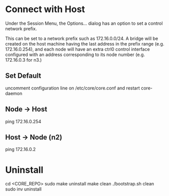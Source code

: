# Connect with Host

Under the Session Menu, the Options… dialog has an option to set a control network prefix.

This can be set to a network prefix such as 172.16.0.0/24. A bridge will be created on the host machine having the last address in the prefix range (e.g. 172.16.0.254), and each node will have an extra ctrl0 control interface configured with an address corresponding to its node number (e.g. 172.16.0.3 for n3.)

## Set Default

uncomment configuration line on /etc/core/core.conf and restart core-daemon

## Node -> Host

ping 172.16.0.254

## Host -> Node (n2)

ping 172.16.0.2

# Uninstall

cd <CORE_REPO>
sudo make uninstall
make clean
./bootstrap.sh clean
sudo inv uninstall

